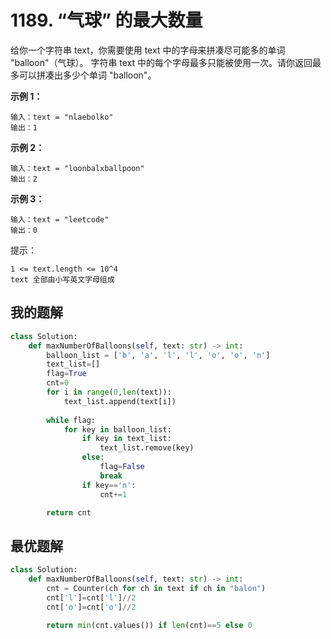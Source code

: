 # 1189. “气球” 的最大数量
给你一个字符串 text，你需要使用 text 中的字母来拼凑尽可能多的单词 "balloon"（气球）。
字符串 text 中的每个字母最多只能被使用一次。请你返回最多可以拼凑出多少个单词 "balloon"。

 

**示例 1：**
```shell
输入：text = "nlaebolko"
输出：1
```
**示例 2：**
```shell
输入：text = "loonbalxballpoon"
输出：2
```
**示例 3：**
```shell
输入：text = "leetcode"
输出：0
```

提示：
```
1 <= text.length <= 10^4
text 全部由小写英文字母组成
```

## 我的题解
```python
class Solution:
    def maxNumberOfBalloons(self, text: str) -> int:
        balloon_list = ['b', 'a', 'l', 'l', 'o', 'o', 'n']
        text_list=[]
        flag=True
        cnt=0
        for i in range(0,len(text)):
            text_list.append(text[i])
        
        while flag:
            for key in balloon_list:
                if key in text_list:
                    text_list.remove(key)
                else:
                    flag=False
                    break
                if key=='n':
                    cnt+=1

        return cnt

```
## 最优题解

```python
class Solution:
    def maxNumberOfBalloons(self, text: str) -> int:
        cnt = Counter(ch for ch in text if ch in "balon")
        cnt['l']=cnt['l']//2
        cnt['o']=cnt['o']//2
        
        return min(cnt.values()) if len(cnt)==5 else 0
```
